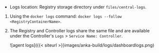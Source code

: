 ---
---

- Logs location: Registry storage directory under `files/central-logs`.

1. Using the `docker logs` command: `docker logs --follow <RegistryContainerName>`.

2. The Registry and Controller logs share the same file and are available under the Controller's `Logs` > `Service Name: Controller`.

    ![agent logs]({{< siteurl >}}images/anka-build/logs/dashboardlogs.png)